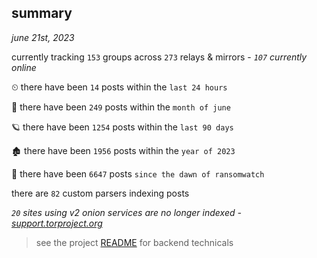 
## summary
_june 21st, 2023_

currently tracking `153` groups across `273` relays & mirrors - _`107` currently online_

⏲ there have been `14` posts within the `last 24 hours`

🦈 there have been `249` posts within the `month of june`

🪐 there have been `1254` posts within the `last 90 days`

🏚 there have been `1956` posts within the `year of 2023`

🦕 there have been `6647` posts `since the dawn of ransomwatch`

there are `82` custom parsers indexing posts

_`20` sites using v2 onion services are no longer indexed - [support.torproject.org](https://support.torproject.org/onionservices/v2-deprecation/)_

> see the project [README](https://github.com/joshhighet/ransomwatch#ransomwatch--) for backend technicals
